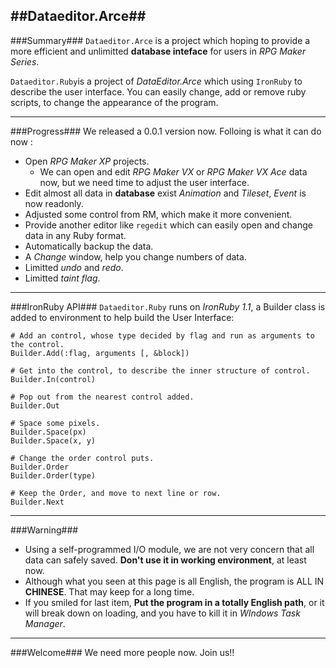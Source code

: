 ##Dataeditor.Arce##
--------------------------------

###Summary###
```Dataeditor.Arce``` is a project which hoping to provide a more efficient and unlimitted **database inteface** for users in *RPG Maker Series*.

```Dataeditor.Ruby```is a project of *DataEditor.Arce* which using ```IronRuby``` to describe the user interface. You can easily change, add or remove ruby scripts, to change the appearance of the program.

--------------------------------
###Progress###
We released a 0.0.1 version now. Folloing is what it can do now :

*   Open *RPG Maker XP* projects. 
    * We can open and edit *RPG Maker VX* or *RPG Maker VX Ace* data now, but we need time to adjust the user interface.
*   Edit almost all data in **database** exist *Animation* and *Tileset*, *Event* is now readonly.
*   Adjusted some control from RM, which make it more convenient.
*   Provide another editor like ```regedit``` which can easily open and change data in any Ruby format.
*   Automatically backup the data.
*   A *Change* window, help you change numbers of data.
*   Limitted *undo* and *redo*.
*   Limitted *taint flag*.

--------------------------------
###IronRuby API###
```Dataeditor.Ruby``` runs on *IronRuby 1.1*, a Builder class is added to environment to help build the User Interface: 

    # Add an control, whose type decided by flag and run as arguments to the control.
    Builder.Add(:flag, arguments [, &block]) 
    
    # Get into the control, to describe the inner structure of control.
    Builder.In(control)
    
    # Pop out from the nearest control added.
    Builder.Out
    
    # Space some pixels.
    Builder.Space(px)
    Builder.Space(x, y)
    
    # Change the order control puts.
    Builder.Order
    Builder.Order(type)
    
    # Keep the Order, and move to next line or row.
    Builder.Next
 
--------------------------------
###Warning###

+ Using a self-programmed I/O module, we are not very concern that all data can safely saved. **Don't use it in working environment**, at least now.
+ Although what you seen at this page is all English, the program is ALL IN **CHINESE**. That may keep for a long time.
+ If you smiled for last item, **Put the program in a totally English path**, or it will break down on loading, and you have to kill it in *WIndows Task Manager*.

--------------------------------
###Welcome###
We need more people now. Join us!!
